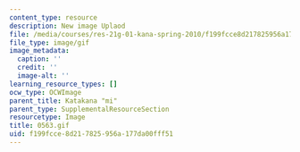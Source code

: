 ```yaml
---
content_type: resource
description: New image Uplaod
file: /media/courses/res-21g-01-kana-spring-2010/f199fcce8d217825956a177da00fff51_0563.gif
file_type: image/gif
image_metadata:
  caption: ''
  credit: ''
  image-alt: ''
learning_resource_types: []
ocw_type: OCWImage
parent_title: Katakana "mi"
parent_type: SupplementalResourceSection
resourcetype: Image
title: 0563.gif
uid: f199fcce-8d21-7825-956a-177da00fff51
---
```

